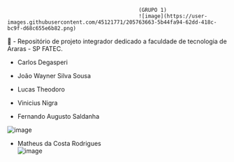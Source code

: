 
                                              (GRUPO 1)
                                              ![image](https://user-images.githubusercontent.com/45121771/205763663-5b44fa94-62dd-418c-bc9f-d68c655e6b82.png)

🤠 - Repositório de projeto integrador dedicado a faculdade de tecnologia de Araras - SP FATEC.     

- Carlos Degasperi

- João Wayner Silva Sousa
- Lucas Theodoro

- Vinicius Nigra


- Fernando Augusto Saldanha

![image](https://user-images.githubusercontent.com/45121771/205764070-195c10f4-3c1a-46bc-aeb7-1ccb2124d297.png) <br>
- Matheus da Costa Rodrigues <br>
![image](https://user-images.githubusercontent.com/45121771/205764135-b1e655f6-12ae-493f-8d41-d6dac8d9f819.png)
